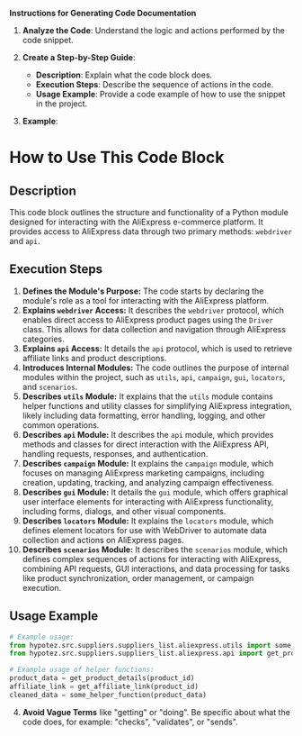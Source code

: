 **Instructions for Generating Code Documentation**

1. **Analyze the Code**: Understand the logic and actions performed by the code snippet.

2. **Create a Step-by-Step Guide**:
    - **Description**: Explain what the code block does.
    - **Execution Steps**: Describe the sequence of actions in the code.
    - **Usage Example**: Provide a code example of how to use the snippet in the project.

3. **Example**:

How to Use This Code Block
=========================================================================================

Description
-------------------------
This code block outlines the structure and functionality of a Python module designed for interacting with the AliExpress e-commerce platform. It provides access to AliExpress data through two primary methods: `webdriver` and `api`. 

Execution Steps
-------------------------
1. **Defines the Module's Purpose:**  The code starts by declaring the module's role as a tool for interacting with the AliExpress platform.
2. **Explains `webdriver` Access:**  It describes the `webdriver` protocol, which enables direct access to AliExpress product pages using the `Driver` class. This allows for data collection and navigation through AliExpress categories.
3. **Explains `api` Access:** It details the `api` protocol, which is used to retrieve affiliate links and product descriptions.
4. **Introduces Internal Modules:** The code outlines the purpose of internal modules within the project, such as `utils`, `api`, `campaign`, `gui`, `locators`, and `scenarios`.
5. **Describes `utils` Module:**  It explains that the `utils` module contains helper functions and utility classes for simplifying AliExpress integration, likely including data formatting, error handling, logging, and other common operations.
6. **Describes `api` Module:**  It describes the `api` module, which provides methods and classes for direct interaction with the AliExpress API, handling requests, responses, and authentication.
7. **Describes `campaign` Module:**  It explains the `campaign` module, which focuses on managing AliExpress marketing campaigns, including creation, updating, tracking, and analyzing campaign effectiveness.
8. **Describes `gui` Module:**  It details the `gui` module, which offers graphical user interface elements for interacting with AliExpress functionality, including forms, dialogs, and other visual components.
9. **Describes `locators` Module:**  It explains the `locators` module, which defines element locators for use with WebDriver to automate data collection and actions on AliExpress pages.
10. **Describes `scenarios` Module:**  It describes the `scenarios` module, which defines complex sequences of actions for interacting with AliExpress, combining API requests, GUI interactions, and data processing for tasks like product synchronization, order management, or campaign execution.

Usage Example
-------------------------

```python
# Example usage:
from hypotez.src.suppliers.suppliers_list.aliexpress.utils import some_helper_function
from hypotez.src.suppliers.suppliers_list.aliexpress.api import get_product_details, get_affiliate_link

# Example usage of helper functions:
product_data = get_product_details(product_id)
affiliate_link = get_affiliate_link(product_id)
cleaned_data = some_helper_function(product_data) 
```

4. **Avoid Vague Terms** like "getting" or "doing". Be specific about what the code does, for example: "checks", "validates", or "sends".